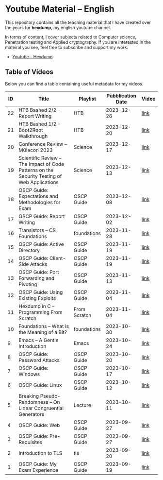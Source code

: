 # Youtube Material – English

This repository contains all the teaching material that I have created over the years for **hexdump**, my english youtube channel.

In terms of content, I cover subjects related to Computer science, Penetration testing and Applied cryptography. If you are interested in the mateiral you see, feel free to subscribe and support my work.

- [Youtube – Hexdump](https://www.youtube.com/channel/UCzPk3Dj63B6PIEifvVvDfBg)

## Table of Videos

Below you can find a table containing useful metadata for my videos.

| ID | Title | Playlist | Pubblication Date | Video | 
| ---|-------|----------|-------------------|-------| 
| 22 | HTB Bashed 2/2 – Report Writing | HTB | 2023-12-26 | [link](https://youtu.be/2OQTfLESniY) 
| 21 | HTB Bashed 1/2 – Boot2Root Walkthrough | HTB | 2023-12-20 | [link](https://youtu.be/5j67dhw-D1Q) 
| 20 | Conference Review – M0lecon 2023 | Science | 2023-12-17 | [link](https://youtu.be/ftIVhfdu9oQ) 
| 19 | Scientific Review – The Impact of Code Patterns on the Security Testing of Web Applications | Science | 2023-12-13 | [link](https://youtu.be/N65QYGc1Zo4) 
| 18 | OSCP Guide: Expectations and Methodologies for Exam | OSCP Guide | 2023-12-08 | [link](https://youtu.be/6jG22gXdo4I) 
| 17 | OSCP Guide: Report Writing | OSCP Guide | 2023-12-02 | [link](https://youtu.be/LaI8HXdf6sM) 
| 16 | Transistors – CS Foundations | foundations | 2023-11-28 | [link](https://youtu.be/7SQ3E1UWdWQ) 
| 15 | OSCP Guide: Active Directory | OSCP Guide | 2023-11-19 | [link](https://youtu.be/26M3POQ_51A) 
| 14 | OSCP Guide: Client-Side Attacks | OSCP Guide | 2023-11-19 | [link](https://youtu.be/qBexs2GXCGw) 
| 13 | OSCP Guide: Port Forwarding and Pivoting | OSCP Guide | 2023-11-13 | [link](https://youtu.be/xn2poczX1rg) 
| 12 | OSCP Guide: Using Existing Exploits | OSCP Guide | 2023-11-04 | [link](https://youtu.be/RCDpxk3ym80) 
| 11 | Hexdump in C – Programming From Scratch | From Scratch | 2023-11-04 | [link](https://youtu.be/kI55YEU_LvY) 
| 10 | Foundations – What is the Meaning of a Bit? | foundations | 2023-10-30 | [link](https://youtu.be/quvNfOmVKsE) 
| 9 | Emacs – A Gentle Introduction | Emacs | 2023-10-24 | [link](https://youtu.be/WHYCQmIlbxM) 
| 8 | OSCP Guide: Password Attacks | OSCP Guide | 2023-10-20 | [link](https://youtu.be/qaA2BgmL8VY) 
| 7 | OSCP Guide: Windows | OSCP Guide | 2023-10-17 | [link](https://youtu.be/7ggBhjHIDsY) 
| 6 | OSCP Guide: Linux | OSCP Guide | 2023-10-12 | [link](https://youtu.be/3nPlARBbKiU) 
| 5 | Breaking Pseudo-Randomness – On Linear Congruential Generators | Lecture | 2023-10-11 | [link](https://youtu.be/i6z2Fp0iEbE) 
| 4 | OSCP Guide: Web | OSCP Guide | 2023-09-27 | [link](https://youtu.be/3nPlARBbKiU) 
| 3 | OSCP Guide: Pre-Requisites | OSCP Guide | 2023-09-27 | [link](https://youtu.be/BZAYVhHOnBk) 
| 2 | Introduction to TLS | tls | 2023-09-20 | [link](https://youtu.be/Wx9h5CkMwdU) 
| 1 | OSCP Guide: My Exam Experience | OSCP Guide | 2023-09-19 | [link](https://youtu.be/9mrf-WyzkpE)